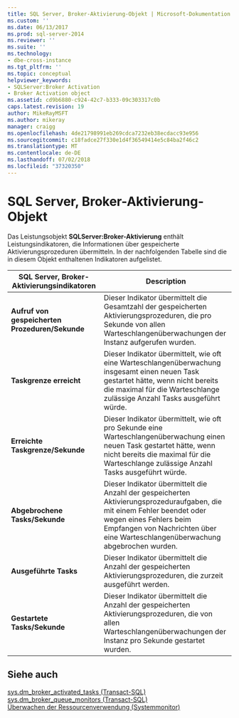 ```yaml
---
title: SQL Server, Broker-Aktivierung-Objekt | Microsoft-Dokumentation
ms.custom: ''
ms.date: 06/13/2017
ms.prod: sql-server-2014
ms.reviewer: ''
ms.suite: ''
ms.technology:
- dbe-cross-instance
ms.tgt_pltfrm: ''
ms.topic: conceptual
helpviewer_keywords:
- SQLServer:Broker Activation
- Broker Activation object
ms.assetid: cd9b6880-c924-42c7-b333-09c303317c0b
caps.latest.revision: 19
author: MikeRayMSFT
ms.author: mikeray
manager: craigg
ms.openlocfilehash: 4de21798991eb269cdca7232eb38ecdacc93e956
ms.sourcegitcommit: c18fadce27f330e1d4f36549414e5c84ba2f46c2
ms.translationtype: MT
ms.contentlocale: de-DE
ms.lasthandoff: 07/02/2018
ms.locfileid: "37320350"
---
```

# <a name="sql-server-broker-activation-object"></a>SQL Server, Broker-Aktivierung-Objekt
  Das Leistungsobjekt **SQLServer:Broker-Aktivierung** enthält Leistungsindikatoren, die Informationen über gespeicherte Aktivierungsprozeduren übermitteln. In der nachfolgenden Tabelle sind die in diesem Objekt enthaltenen Indikatoren aufgelistet.  
  
|SQL Server, Broker-Aktivierungsindikatoren|Description|  
|-------------------------------------------|-----------------|  
|**Aufruf von gespeicherten Prozeduren/Sekunde**|Dieser Indikator übermittelt die Gesamtzahl der gespeicherten Aktivierungsprozeduren, die pro Sekunde von allen Warteschlangenüberwachungen der Instanz aufgerufen wurden.|  
|**Taskgrenze erreicht**|Dieser Indikator übermittelt, wie oft eine Warteschlangenüberwachung insgesamt einen neuen Task gestartet hätte, wenn nicht bereits die maximal für die Warteschlange zulässige Anzahl Tasks ausgeführt würde.|  
|**Erreichte Taskgrenze/Sekunde**|Dieser Indikator übermittelt, wie oft pro Sekunde eine Warteschlangenüberwachung einen neuen Task gestartet hätte, wenn nicht bereits die maximal für die Warteschlange zulässige Anzahl Tasks ausgeführt würde.|  
|**Abgebrochene Tasks/Sekunde**|Dieser Indikator übermittelt die Anzahl der gespeicherten Aktivierungsprozeduraufgaben, die mit einem Fehler beendet oder wegen eines Fehlers beim Empfangen von Nachrichten über eine Warteschlangenüberwachung abgebrochen wurden.|  
|**Ausgeführte Tasks**|Dieser Indikator übermittelt die Anzahl der gespeicherten Aktivierungsprozeduren, die zurzeit ausgeführt werden.|  
|**Gestartete Tasks/Sekunde**|Dieser Indikator übermittelt die Anzahl der gespeicherten Aktivierungsprozeduren, die von allen Warteschlangenüberwachungen der Instanz pro Sekunde gestartet wurden.|  
  
## <a name="see-also"></a>Siehe auch  
 [sys.dm_broker_activated_tasks &#40;Transact-SQL&#41;](/sql/relational-databases/system-dynamic-management-views/sys-dm-broker-activated-tasks-transact-sql)   
 [sys.dm_broker_queue_monitors &#40;Transact-SQL&#41;](/sql/relational-databases/system-dynamic-management-views/sys-dm-broker-queue-monitors-transact-sql)   
 [Überwachen der Ressourcenverwendung &#40;Systemmonitor&#41;](monitor-resource-usage-system-monitor.md)  
  
  
